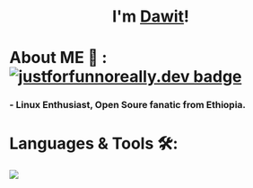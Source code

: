 <!--<div align="center">
<img hight="400" width="500" alt="GIF" align="center" src="https://github.com/Dawit-Sh/Dawit-Sh/blob/main/1936.gif">
</div>-->
<h1 align="center">I'm <a href="https://dawit-sh.github.io/">Dawit</a>!</h1>

# About ME 💬 : [![justforfunnoreally.dev badge](https://img.shields.io/badge/justforfunnoreally-dev-9ff)](https://justforfunnoreally.dev) 

### - Linux Enthusiast, Open Soure fanatic from Ethiopia.

# Languages & Tools 🛠:
  <!--<img align="left" width="490" height="165" src="https://github-readme-stats.vercel.app/api?username=Dawit-Sh&show_icons=true&hide_border=false&line_height=20&title_color=f69673&icon_color=1b93c9&show_owner=true"/>-->
  <p align="left">
  <a href="https://skillicons.dev">
    <img src="https://skillicons.dev/icons?i=git,neovim,github,linux,python,bash,lua,js,css,html,octave,qt,php,java,cpp,react,julia" />
  </a>
  </p>





